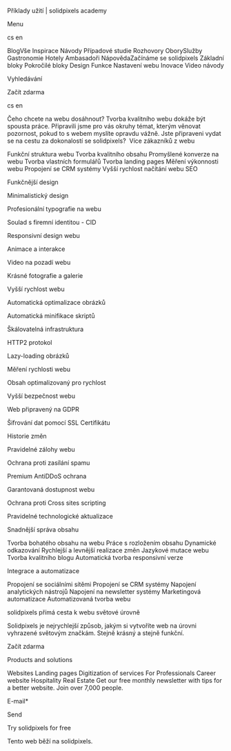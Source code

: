 <p>Příklady užití | solidpixels academy</p>
<p>Menu</p>
<p>cs en</p>
<p>BlogVše Inspirace Návody Případové studie Rozhovory OborySlužby Gastronomie Hotely Ambasadoři NápovědaZačínáme se solidpixels Základní bloky Pokročilé bloky Design Funkce Nastavení webu Inovace Video návody</p>
<p>Vyhledávání</p>
<p>Začít zdarma</p>
<p>cs en</p>
<p>Čeho chcete na webu dosáhnout?
Tvorba kvalitního webu dokáže být spousta práce. Připravili jsme pro vás okruhy témat, kterým věnovat pozornost, pokud to s webem myslíte opravdu vážně. Jste připraveni vydat se na cestu za dokonalostí se solidpixels? 
  Více zákazníků z webu</p>
<p>Funkční struktura webu
Tvorba kvalitního obsahu
Promyšlené konverze na webu
Tvorba vlastních formulářů
Tvorba landing pages
Měření výkonnosti webu
Propojení se CRM systémy
Vyšší rychlost načítání webu
SEO</p>
<p>Funkčnější design</p>
<p>Minimalistický design</p>
<p>Profesionální typografie na webu</p>
<p>Soulad s firemní identitou - CID</p>
<p>Responsivní design webu </p>
<p>Animace a interakce</p>
<p>Video na pozadí webu</p>
<p>Krásné fotografie a galerie</p>
<p>Vyšší rychlost webu</p>
<p>Automatická optimalizace obrázků</p>
<p>Automatická minifikace skriptů</p>
<p>Škálovatelná infrastruktura</p>
<p>HTTP2 protokol</p>
<p>Lazy-loading obrázků</p>
<p>Měření rychlosti webu</p>
<p>Obsah optimalizovaný pro rychlost</p>
<p>Vyšší bezpečnost webu</p>
<p>Web připravený na GDPR</p>
<p>Šifrování dat pomocí SSL Certifikátu</p>
<p>Historie změn</p>
<p>Pravidelné zálohy webu</p>
<p>Ochrana proti zasílání spamu</p>
<p>Premium AntiDDoS ochrana</p>
<p>Garantovaná dostupnost webu</p>
<p>Ochrana proti Cross sites scripting</p>
<p>Pravidelné technologické aktualizace</p>
<p>Snadnější správa obsahu</p>
<p>Tvorba bohatého obsahu na webu
Práce s rozložením obsahu
Dynamické odkazování
Rychlejší a levnější realizace změn
Jazykové mutace webu
Tvorba kvalitního blogu
Automatická tvorba responsivní verze</p>
<p>Integrace a automatizace</p>
<p>Propojení se sociálními sítěmi
Propojení se CRM systémy
Napojení analytických nástrojů
Napojení na newsletter systémy
Marketingová automatizace
Automatizovaná tvorba webu</p>
<p>solidpixels přímá cesta
k webu světové úrovně</p>
<p>Solidpixels je nejrychlejší způsob, jakým si vytvoříte web na úrovni vyhrazené světovým značkám. Stejně krásný a stejně funkční.</p>
<p>Začít zdarma</p>
<p>Products and solutions</p>
<p>Websites
Landing pages
Digitization of services
For Professionals
 Career website
Hospitality
Real Estate
 Get our free monthly newsletter with tips for a better website. Join over 7,000 people.</p>
<p>E-mail*</p>
<p>Send</p>
<p>Try solidpixels for free</p>
<p>Tento web běží na solidpixels.</p>